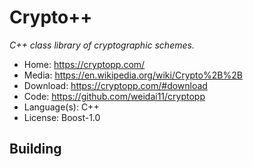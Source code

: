 # Crypto++

_C++ class library of cryptographic schemes._

- Home: https://cryptopp.com/
- Media: https://en.wikipedia.org/wiki/Crypto%2B%2B
- Download: https://cryptopp.com/#download
- Code: https://github.com/weidai11/cryptopp
- Language(s): C++
- License: Boost-1.0

## Building
